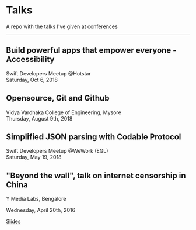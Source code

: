 # Talks
A repo with the talks I've given at conferences

---
## Build powerful apps that empower everyone - Accessibility

Swift Developers Meetup @Hotstar \
Saturday, Oct 6, 2018


## Opensource, Git and Github

Vidya Vardhaka College of Engineering, Mysore \
Thursday, August 9th, 2018

## Simplified JSON parsing with Codable Protocol

Swift Developers Meetup @WeWork (EGL) \
Saturday, May 19, 2018

## "Beyond the wall", talk on internet censorship in China

Y Media Labs, Bengalore

Wednesday, April 20th, 2016

[Slides](https://slides.com/deekshithbellare/deck/fullscreen#/)


